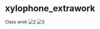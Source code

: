 # xylophone_extrawork
 Class wrok
![2](https://user-images.githubusercontent.com/92102583/138549079-483dfbd0-e5ab-47a7-a0a9-8db495632bf5.png)
![3](https://user-images.githubusercontent.com/92102583/138549102-8f201e85-f485-4c5e-9852-626243fdb328.png)
